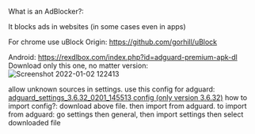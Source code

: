What is an AdBlocker?:

It blocks ads in websites (in some cases even in apps)

For chrome use uBlock Origin: https://github.com/gorhill/uBlock


Android: https://rexdlbox.com/index.php?id=adguard-premium-apk-dl
 Download only this one, no matter version:
 ![Screenshot 2022-01-02 122413](https://user-images.githubusercontent.com/96969853/147868600-7f114265-47ba-4fb9-85e2-3b277407263b.png)

allow unknown sources in settings. 
use this config for adguard: [adguard_settings_3.6.32_0201_145513 config (only version 3.6.32)](https://www.mediafire.com/file/pkxk6k7nqb53ae1/adguard_settings_3.6.32_0201_145513.json/file)
how to import config?:
download above file. then import from adguard. to import from adguard: go settings then general, then import settings then select downloaded file

